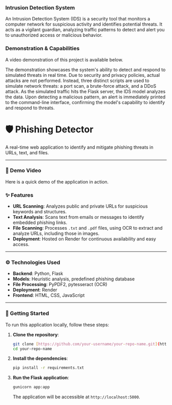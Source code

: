### Intrusion Detection System
An Intrusion Detection System (IDS) is a security tool that monitors a computer network for suspicious activity and identifies potential threats. It acts as a vigilant guardian, analyzing traffic patterns to detect and alert you to unauthorized access or malicious behavior.

### Demonstration & Capabilities
A video demonstration of this project is available below.




The demonstration showcases the system's ability to detect and respond to simulated threats in real time. Due to security and privacy policies, actual attacks are not performed. Instead, three distinct scripts are used to simulate network threats: a port scan, a brute-force attack, and a DDoS attack.
As the simulated traffic hits the Flask server, the IDS model analyzes the data. Upon detecting a malicious pattern, an alert is immediately printed to the command-line interface, confirming the model's capability to identify and respond to threats.
# 🛡️ Phishing Detector

A real-time web application to identify and mitigate phishing threats in URLs, text, and files.

---

### 🎥 Demo Video

Here is a quick demo of the application in action.




### ✨ Features

* **URL Scanning**: Analyzes public and private URLs for suspicious keywords and structures.
* **Text Analysis**: Scans text from emails or messages to identify embedded phishing links.
* **File Scanning**: Processes `.txt` and `.pdf` files, using OCR to extract and analyze URLs, including those in images.
* **Deployment**: Hosted on Render for continuous availability and easy access.

---

### ⚙️ Technologies Used

* **Backend**: Python, Flask
* **Models**: Heuristic analysis, predefined phishing database
* **File Processing**: PyPDF2, pytesseract (OCR)
* **Deployment**: Render
* **Frontend**: HTML, CSS, JavaScript

---

### 🚀 Getting Started

To run this application locally, follow these steps:

1.  **Clone the repository**:
    ```sh
    git clone [https://github.com/your-username/your-repo-name.git](https://github.com/your-username/your-repo-name.git)
    cd your-repo-name
    ```

2.  **Install the dependencies**:
    ```sh
    pip install -r requirements.txt
    ```

3.  **Run the Flask application**:
    ```sh
    gunicorn app:app
    ```
    The application will be accessible at `http://localhost:5000`.
